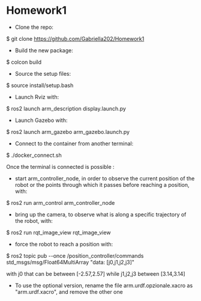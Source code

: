 # Homework1
- Clone the repo:

$ git clone https://github.com/Gabriella202/Homework1


- Build the new package:

$ colcon build


- Source the setup files:

$ source install/setup.bash


- Launch Rviz with:

$ ros2 launch arm_description display.launch.py


- Launch Gazebo with:

$ ros2 launch arm_gazebo arm_gazebo.launch.py


- Connect to the container from another terminal:

$ ./docker_connect.sh 


Once the terminal is connected is possible :

- start arm_controller_node, in order to observe the current position of the robot or the points through which it passes before reaching a position, with:

$ ros2 run arm_control arm_controller_node


- bring up the camera, to observe what is along a specific trajectory of the robot, with:

$ ros2 run rqt_image_view  rqt_image_view


- force the robot to reach a position with:

$ ros2 topic pub --once /position_controller/commands std_msgs/msg/Float64MultiArray "data: [j0,j1,j2,j3]"

with j0 that can be between [-2.57,2.57]
while j1,j2,j3 between [3.14,3.14]

- To use the optional version, rename the file arm.urdf.opzionale.xacro as "arm.urdf.xacro", and remove the other one
